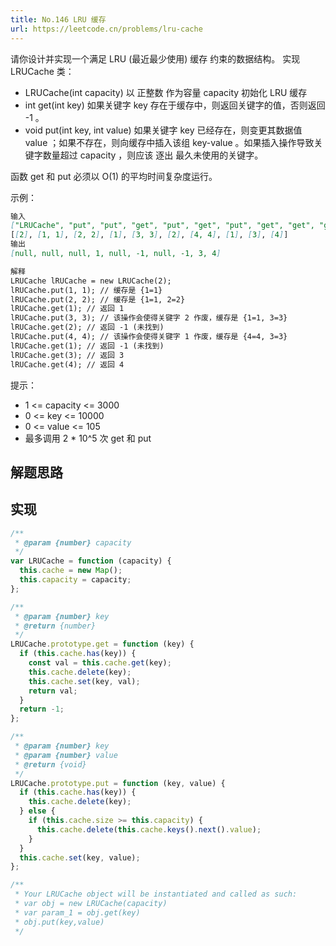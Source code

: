 ```yaml
---
title: No.146 LRU 缓存
url: https://leetcode.cn/problems/lru-cache
---
```


请你设计并实现一个满足 LRU (最近最少使用) 缓存 约束的数据结构。
实现 LRUCache 类：

- LRUCache(int capacity) 以 正整数 作为容量 capacity 初始化 LRU 缓存
- int get(int key) 如果关键字 key 存在于缓存中，则返回关键字的值，否则返回 -1 。
- void put(int key, int value) 如果关键字 key 已经存在，则变更其数据值 value ；如果不存在，则向缓存中插入该组 key-value 。如果插入操作导致关键字数量超过 capacity ，则应该 逐出 最久未使用的关键字。

函数 get 和 put 必须以 O(1) 的平均时间复杂度运行。

示例：

```md
输入
["LRUCache", "put", "put", "get", "put", "get", "put", "get", "get", "get"]
[[2], [1, 1], [2, 2], [1], [3, 3], [2], [4, 4], [1], [3], [4]]
输出
[null, null, null, 1, null, -1, null, -1, 3, 4]

解释
LRUCache lRUCache = new LRUCache(2);
lRUCache.put(1, 1); // 缓存是 {1=1}
lRUCache.put(2, 2); // 缓存是 {1=1, 2=2}
lRUCache.get(1); // 返回 1
lRUCache.put(3, 3); // 该操作会使得关键字 2 作废，缓存是 {1=1, 3=3}
lRUCache.get(2); // 返回 -1 (未找到)
lRUCache.put(4, 4); // 该操作会使得关键字 1 作废，缓存是 {4=4, 3=3}
lRUCache.get(1); // 返回 -1 (未找到)
lRUCache.get(3); // 返回 3
lRUCache.get(4); // 返回 4
```

提示：

- 1 <= capacity <= 3000
- 0 <= key <= 10000
- 0 <= value <= 105
- 最多调用 2 \* 10^5 次 get 和 put

## 解题思路

## 实现

```js
/**
 * @param {number} capacity
 */
var LRUCache = function (capacity) {
  this.cache = new Map();
  this.capacity = capacity;
};

/**
 * @param {number} key
 * @return {number}
 */
LRUCache.prototype.get = function (key) {
  if (this.cache.has(key)) {
    const val = this.cache.get(key);
    this.cache.delete(key);
    this.cache.set(key, val);
    return val;
  }
  return -1;
};

/**
 * @param {number} key
 * @param {number} value
 * @return {void}
 */
LRUCache.prototype.put = function (key, value) {
  if (this.cache.has(key)) {
    this.cache.delete(key);
  } else {
    if (this.cache.size >= this.capacity) {
      this.cache.delete(this.cache.keys().next().value);
    }
  }
  this.cache.set(key, value);
};

/**
 * Your LRUCache object will be instantiated and called as such:
 * var obj = new LRUCache(capacity)
 * var param_1 = obj.get(key)
 * obj.put(key,value)
 */
```
